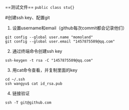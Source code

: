 

==测试文件== 
`public class stu{}`

<div>
</div>


#创建ssh key、配置git

1. 设置username和email（github每次commit都会记录他们）

```
git config --global user.name "momoland"
git config --global user.email "1457875509@qq.com"
```

2. 通过终端命令创建ssh key
```
ssh-keygen -t rsa -C "1457875509@qq.com"
```
3. 用cat命令查看，并复制里面的key
```
cd ~/.ssh
ssh wangyu$ cat id_rsa.pub
```
4. 链接验证
```
ssh -T git@github.com 

```
